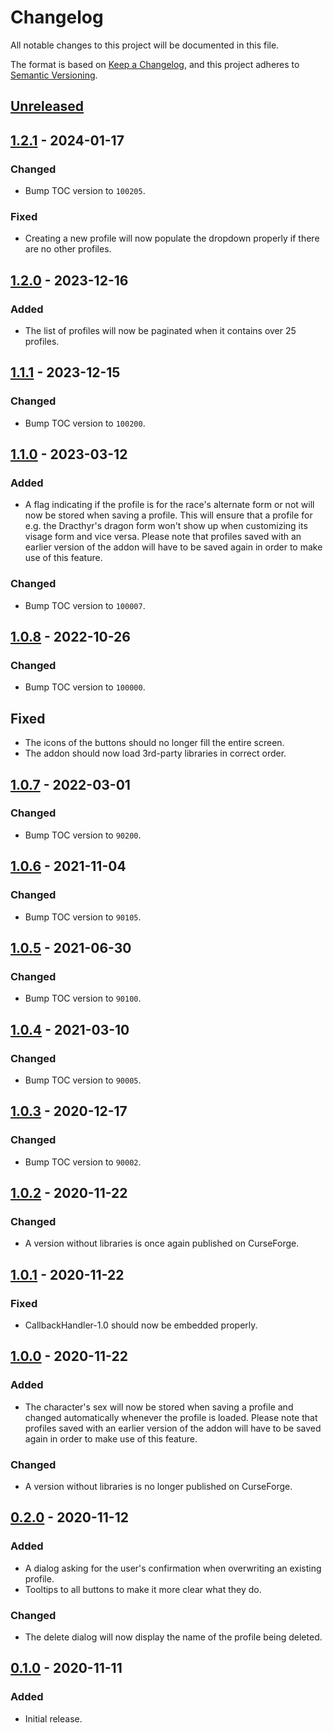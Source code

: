 # Changelog
All notable changes to this project will be documented in this file.

The format is based on [Keep a Changelog](https://keepachangelog.com/en/1.0.0/),
and this project adheres to [Semantic Versioning](https://semver.org/spec/v2.0.0.html).

## [Unreleased]

## [1.2.1] - 2024-01-17
### Changed
- Bump TOC version to `100205`.

### Fixed
- Creating a new profile will now populate the dropdown properly if there are no other profiles.

## [1.2.0] - 2023-12-16
### Added
- The list of profiles will now be paginated when it contains over 25 profiles.

## [1.1.1] - 2023-12-15
### Changed
- Bump TOC version to `100200`.

## [1.1.0] - 2023-03-12
### Added
- A flag indicating if the profile is for the race's alternate form or not will
  now be stored when saving a profile. This will ensure that a profile for e.g. the
  Dracthyr's dragon form won't show up when customizing its visage form and vice
  versa. Please note that profiles saved with an earlier version of the addon will
  have to be saved again in order to make use of this feature.

### Changed
- Bump TOC version to `100007`.

## [1.0.8] - 2022-10-26
### Changed
- Bump TOC version to `100000`.

## Fixed
- The icons of the buttons should no longer fill the entire screen.
- The addon should now load 3rd-party libraries in correct order.

## [1.0.7] - 2022-03-01
### Changed
- Bump TOC version to `90200`.

## [1.0.6] - 2021-11-04
### Changed
- Bump TOC version to `90105`.

## [1.0.5] - 2021-06-30
### Changed
- Bump TOC version to `90100`.

## [1.0.4] - 2021-03-10
### Changed
- Bump TOC version to `90005`.

## [1.0.3] - 2020-12-17
### Changed
- Bump TOC version to `90002`.

## [1.0.2] - 2020-11-22
### Changed
- A version without libraries is once again published on CurseForge.

## [1.0.1] - 2020-11-22
### Fixed
- CallbackHandler-1.0 should now be embedded properly.

## [1.0.0] - 2020-11-22
### Added
- The character's sex will now be stored when saving a profile and changed automatically
  whenever the profile is loaded. Please note that profiles saved with an earlier version
  of the addon will have to be saved again in order to make use of this feature.

### Changed
- A version without libraries is no longer published on CurseForge.

## [0.2.0] - 2020-11-12
### Added
- A dialog asking for the user's confirmation when overwriting an existing profile.
- Tooltips to all buttons to make it more clear what they do.

### Changed
- The delete dialog will now display the name of the profile being deleted.

## [0.1.0] - 2020-11-11
### Added
- Initial release.

[Unreleased]: https://github.com/jyggen/BarberShopProfiles/compare/1.2.1...HEAD
[1.2.1]: https://github.com/jyggen/BarberShopProfiles/compare/1.2.0...1.2.1
[1.2.0]: https://github.com/jyggen/BarberShopProfiles/compare/1.1.1...1.2.0
[1.1.1]: https://github.com/jyggen/BarberShopProfiles/compare/1.1.0...1.1.1
[1.1.0]: https://github.com/jyggen/BarberShopProfiles/compare/1.0.8...1.1.0
[1.0.8]: https://github.com/jyggen/BarberShopProfiles/compare/1.0.7...1.0.8
[1.0.7]: https://github.com/jyggen/BarberShopProfiles/compare/1.0.6...1.0.7
[1.0.6]: https://github.com/jyggen/BarberShopProfiles/compare/1.0.5...1.0.6
[1.0.5]: https://github.com/jyggen/BarberShopProfiles/compare/1.0.4...1.0.5
[1.0.4]: https://github.com/jyggen/BarberShopProfiles/compare/1.0.3...1.0.4
[1.0.3]: https://github.com/jyggen/BarberShopProfiles/compare/1.0.2...1.0.3
[1.0.2]: https://github.com/jyggen/BarberShopProfiles/compare/1.0.1...1.0.2
[1.0.1]: https://github.com/jyggen/BarberShopProfiles/compare/1.0.0...1.0.1
[1.0.0]: https://github.com/jyggen/BarberShopProfiles/compare/0.2.0...1.0.0
[0.2.0]: https://github.com/jyggen/BarberShopProfiles/compare/0.1.0...0.2.0
[0.1.0]: https://github.com/jyggen/BarberShopProfiles/releases/tag/0.1.0

